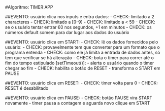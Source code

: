 #Algoritmo: TIMER APP

##EVENTO: usuário clica nos inputs e entra dados:
	- CHECK: limitado a 2 characteres
	- CHECK: limitado a [0-9]
	- CHECK: limitado a < 59
		- CHECK: se o usuário tentar entrar 60 nos segundos, +1 em minutos
	- CHECK: os números default somem para dar lugar aos dados do usuário

##EVENTO: usuário clica em START:
	- CHECK: lê os dados fornecidos pelo usuário:
		- CHECK: provavelmente tem que converter para um formato que o programa entenda
		- CHECK: como ele já limita a entrada de dados antes, só tem que verificar se há alteração
	- CHECK: bota o timer para correr até o fim do tempo estipulado [setTimeout()]:
		- alerta o usuário quando o timer chegar ao fim
	- CHECK: habilita o botão de RESET
	- transforma o START em PAUSE

##EVENTO: usuário clica em RESET:
	- CHECK: timer volta para 0
	- CHECK: RESET é desabilitado

##EVENTO: usuário clica em PAUSE:
	- CHECK: botão PAUSE vira START novamente
	- timer pausa a contagem e aguarda novo clique em START